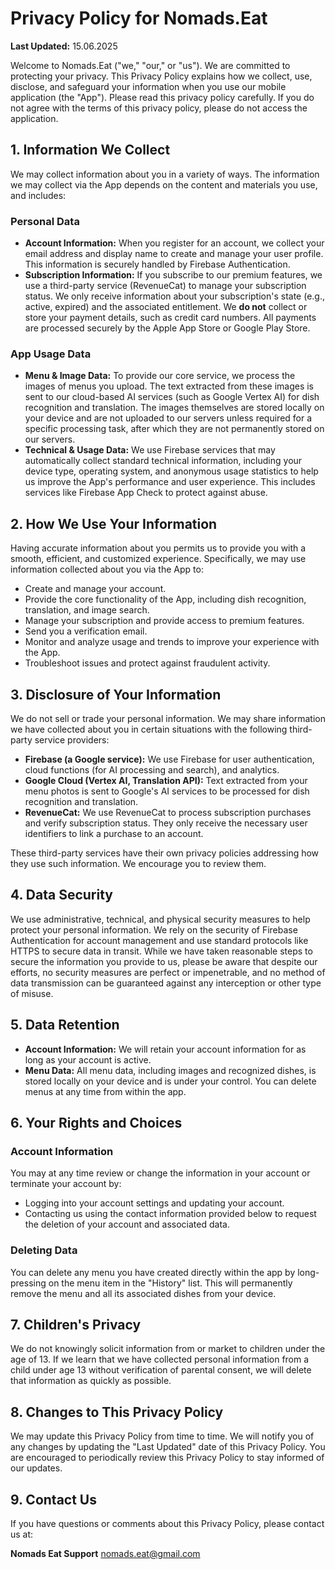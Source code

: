 # Privacy Policy for Nomads.Eat

**Last Updated:** 15.06.2025

Welcome to Nomads.Eat ("we," "our," or "us"). We are committed to protecting your privacy. This Privacy Policy explains how we collect, use, disclose, and safeguard your information when you use our mobile application (the "App"). Please read this privacy policy carefully. If you do not agree with the terms of this privacy policy, please do not access the application.

## 1. Information We Collect

We may collect information about you in a variety of ways. The information we may collect via the App depends on the content and materials you use, and includes:

### Personal Data

-   **Account Information:** When you register for an account, we collect your email address and display name to create and manage your user profile. This information is securely handled by Firebase Authentication.
-   **Subscription Information:** If you subscribe to our premium features, we use a third-party service (RevenueCat) to manage your subscription status. We only receive information about your subscription's state (e.g., active, expired) and the associated entitlement. We **do not** collect or store your payment details, such as credit card numbers. All payments are processed securely by the Apple App Store or Google Play Store.

### App Usage Data

-   **Menu & Image Data:** To provide our core service, we process the images of menus you upload. The text extracted from these images is sent to our cloud-based AI services (such as Google Vertex AI) for dish recognition and translation. The images themselves are stored locally on your device and are not uploaded to our servers unless required for a specific processing task, after which they are not permanently stored on our servers.
-   **Technical & Usage Data:** We use Firebase services that may automatically collect standard technical information, including your device type, operating system, and anonymous usage statistics to help us improve the App's performance and user experience. This includes services like Firebase App Check to protect against abuse.

## 2. How We Use Your Information

Having accurate information about you permits us to provide you with a smooth, efficient, and customized experience. Specifically, we may use information collected about you via the App to:

-   Create and manage your account.
-   Provide the core functionality of the App, including dish recognition, translation, and image search.
-   Manage your subscription and provide access to premium features.
-   Send you a verification email.
-   Monitor and analyze usage and trends to improve your experience with the App.
-   Troubleshoot issues and protect against fraudulent activity.

## 3. Disclosure of Your Information

We do not sell or trade your personal information. We may share information we have collected about you in certain situations with the following third-party service providers:

-   **Firebase (a Google service):** We use Firebase for user authentication, cloud functions (for AI processing and search), and analytics.
-   **Google Cloud (Vertex AI, Translation API):** Text extracted from your menu photos is sent to Google's AI services to be processed for dish recognition and translation.
-   **RevenueCat:** We use RevenueCat to process subscription purchases and verify subscription status. They only receive the necessary user identifiers to link a purchase to an account.

These third-party services have their own privacy policies addressing how they use such information. We encourage you to review them.

## 4. Data Security

We use administrative, technical, and physical security measures to help protect your personal information. We rely on the security of Firebase Authentication for account management and use standard protocols like HTTPS to secure data in transit. While we have taken reasonable steps to secure the information you provide to us, please be aware that despite our efforts, no security measures are perfect or impenetrable, and no method of data transmission can be guaranteed against any interception or other type of misuse.

## 5. Data Retention

-   **Account Information:** We will retain your account information for as long as your account is active.
-   **Menu Data:** All menu data, including images and recognized dishes, is stored locally on your device and is under your control. You can delete menus at any time from within the app.

## 6. Your Rights and Choices

### Account Information
You may at any time review or change the information in your account or terminate your account by:
-   Logging into your account settings and updating your account.
-   Contacting us using the contact information provided below to request the deletion of your account and associated data.

### Deleting Data
You can delete any menu you have created directly within the app by long-pressing on the menu item in the "History" list. This will permanently remove the menu and all its associated dishes from your device.

## 7. Children's Privacy

We do not knowingly solicit information from or market to children under the age of 13. If we learn that we have collected personal information from a child under age 13 without verification of parental consent, we will delete that information as quickly as possible.

## 8. Changes to This Privacy Policy

We may update this Privacy Policy from time to time. We will notify you of any changes by updating the "Last Updated" date of this Privacy Policy. You are encouraged to periodically review this Privacy Policy to stay informed of our updates.

## 9. Contact Us

If you have questions or comments about this Privacy Policy, please contact us at:

**Nomads Eat Support**
[nomads.eat@gmail.com](mailto:nomads.eat@gmail.com)
